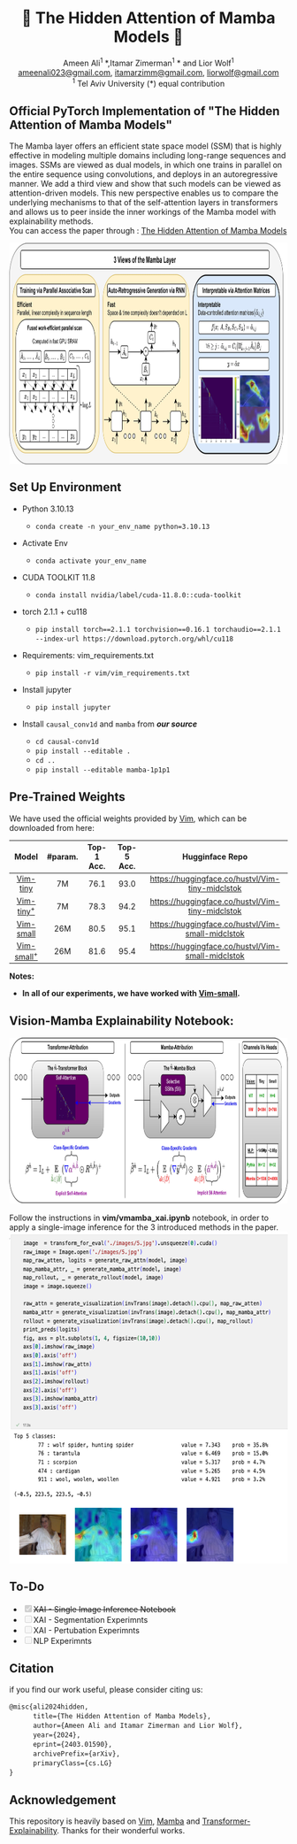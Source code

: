 <div align="center">
<h1> 🐍 The Hidden Attention of Mamba Models 🐍 </h1>

Ameen Ali<sup>1</sup> \*,Itamar Zimerman<sup>1</sup> \* and Lior Wolf<sup>1</sup>
<br>
ameenali023@gmail.com, itamarzimm@gmail.com, liorwolf@gmail.com 
<br>
<sup>1</sup>  Tel Aviv University 
(\*) equal contribution



</div>

## Official PyTorch Implementation of "The Hidden Attention of Mamba Models"

The Mamba layer offers an efficient state space model (SSM) that is highly effective in modeling multiple domains including long-range sequences and images. SSMs are viewed as dual models, in which one trains in parallel on the entire sequence using convolutions, and deploys in an autoregressive manner. We add a third view and show that such models can be viewed as attention-driven models. This new perspective enables us to compare the underlying mechanisms to that of the self-attention layers in transformers and allows us to peer inside the inner workings of the Mamba model with explainability methods. 
<br>
You can access the paper through : <a href="https://arxiv.org/pdf/2403.01590.pdf">The Hidden Attention of Mamba Models</a>

<div align="center">
<img src="assets/2.png" alt="Left Image" align="center"   width="1000" height="400">
</div>

## Set Up Environment

- Python 3.10.13

  - `conda create -n your_env_name python=3.10.13`
- Activate Env
  - `conda activate your_env_name`
- CUDA TOOLKIT 11.8
  - `conda install nvidia/label/cuda-11.8.0::cuda-toolkit`
- torch 2.1.1 + cu118
  - `pip install torch==2.1.1 torchvision==0.16.1 torchaudio==2.1.1 --index-url https://download.pytorch.org/whl/cu118`

- Requirements: vim_requirements.txt
  - `pip install -r vim/vim_requirements.txt`

- Install jupyter
  - `pip install jupyter`
  
- Install ``causal_conv1d`` and ``mamba`` from *<b>our source</b>*
  - `cd causal-conv1d`
  - `pip install --editable .`
  - `cd ..`
  - `pip install --editable mamba-1p1p1`
  
  


## Pre-Trained Weights

We have used the official weights provided by [Vim](https://github.com/hustvl/Vim), which can be downloaded from here:

| Model | #param. | Top-1 Acc. | Top-5 Acc. | Hugginface Repo |
|:------------------------------------------------------------------:|:-------------:|:----------:|:----------:|:----------:|
| [Vim-tiny](https://huggingface.co/hustvl/Vim-tiny-midclstok)    |       7M       |   76.1   | 93.0 | https://huggingface.co/hustvl/Vim-tiny-midclstok |
| [Vim-tiny<sup>+</sup>](https://huggingface.co/hustvl/Vim-tiny-midclstok)    |       7M       |   78.3   | 94.2 | https://huggingface.co/hustvl/Vim-tiny-midclstok |
| [Vim-small](https://huggingface.co/hustvl/Vim-small-midclstok)    |       26M       |   80.5   | 95.1 | https://huggingface.co/hustvl/Vim-small-midclstok |
| [Vim-small<sup>+</sup>](https://huggingface.co/hustvl/Vim-small-midclstok)    |       26M       |   81.6   | 95.4 | https://huggingface.co/hustvl/Vim-small-midclstok |

**Notes:**
- <b> In all of our experiments, we have worked with [Vim-small](https://huggingface.co/hustvl/Vim-small-midclstok).</b>

## Vision-Mamba Explainability Notebook:
<div align="center">
<img src="assets/xai_gradmethod.jpg" alt="Left Image" align="center"  width="1000" height="300">
</div>
<br>
Follow the instructions in <b>vim/vmamba_xai.ipynb</b> notebook, in order to apply a single-image inference for the 3 introduced methods in the paper.
<br>
<div align="center">
<img src="assets/notebook.png" alt="Left Image" align="center"  width="600" height="600">
</div>

## To-Do
<ul>
    <strike><li><input type="checkbox" id="task1" checked disabled><label for="task1">XAI - Single Image Inference Notebook</label></li></strike>
    <li><input type="checkbox" id="task2" disabled><label for="task2">XAI - Segmentation Experimnts</label></li>
    <li><input type="checkbox" id="task3" disabled><label for="task3">XAI - Pertubation Experimnts </label></li>
    <li><input type="checkbox" id="task3" disabled><label for="task3">NLP Experimnts </label></li>

</ul>

## Citation
if you find our work useful, please consider citing us:
```latex
@misc{ali2024hidden,
      title={The Hidden Attention of Mamba Models}, 
      author={Ameen Ali and Itamar Zimerman and Lior Wolf},
      year={2024},
      eprint={2403.01590},
      archivePrefix={arXiv},
      primaryClass={cs.LG}
}
```
## Acknowledgement
This repository is heavily based on [Vim](https://github.com/hustvl/Vim), [Mamba](https://github.com/state-spaces/mamba) and [Transformer-Explainability](https://github.com/hila-chefer/Transformer-Explainability). Thanks for their wonderful works.
